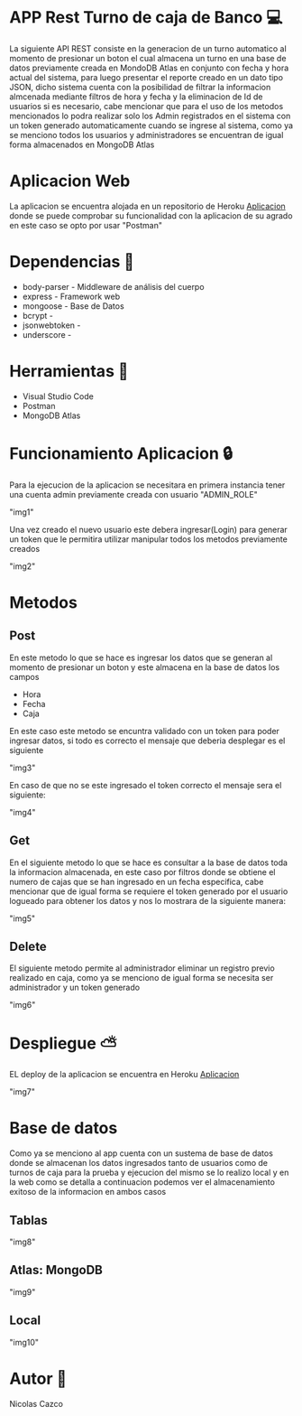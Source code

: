# APP Rest Turno de caja de Banco :computer:
La siguiente API REST consiste en la generacion de un turno automatico al momento de presionar un
boton el cual almacena un turno en una base de datos previamente creada en MondoDB Atlas en conjunto con 
fecha y hora actual del sistema, para luego presentar el reporte creado en un dato tipo JSON, dicho
sistema cuenta con la posibilidad de filtrar la informacion almcenada mediante filtros de hora y fecha
y la eliminacion de Id de usuarios si es necesario, cabe mencionar que para el uso de los metodos mencionados
lo podra realizar solo los Admin registrados en el sistema con un token generado automaticamente cuando se ingrese al
sistema, como ya se menciono todos los usuarios y administradores se encuentran de igual forma almacenados en MongoDB Atlas

 
# Aplicacion Web

La aplicacion se encuentra alojada en un repositorio de Heroku [Aplicacion](https://gentle-waters-83350.herokuapp.com/) donde se puede comprobar su funcionalidad con la aplicacion de su agrado en este caso se opto por usar "Postman"


# Dependencias :memo:


   * body-parser - Middleware de análisis del cuerpo
   * express - Framework web
   * mongoose - Base de Datos
   * bcrypt -
   * jsonwebtoken -
   * underscore -
   
# Herramientas :hammer:

   * Visual Studio Code 
   * Postman 
   * MongoDB Atlas 
   
# Funcionamiento Aplicacion :lock:

Para la ejecucion de la aplicacion se necesitara en primera instancia tener una cuenta admin previamente creada con usuario "ADMIN_ROLE" 

"img1"

Una vez creado el nuevo usuario este debera ingresar(Login) para generar un token que le permitira utilizar manipular todos los metodos previamente creados

"img2"

# Metodos
## Post

En este metodo lo que se hace es ingresar los datos que se generan al momento de presionar un boton y este almacena en la base de datos los campos
 * Hora
 * Fecha
 * Caja
 
En este caso este metodo se encuntra validado con un token para poder ingresar datos, si todo es correcto el mensaje que deberia desplegar es el siguiente
 
"img3"

En caso de que no se este ingresado el token correcto el mensaje sera el siguiente:

"img4"

## Get

En el siguiente metodo lo que se hace es consultar a la base de datos toda la informacion almacenada, en este caso por filtros donde se obtiene el numero de cajas que se han ingresado en un fecha especifica, cabe mencionar que de igual forma se requiere el token generado por el usuario logueado para obtener los datos y nos lo mostrara de la siguiente manera:

"img5"

## Delete

El siguiente metodo permite al administrador eliminar un registro previo realizado en caja, como ya se menciono de igual forma se necesita ser administrador y un token generado 

"img6"


# Despliegue :partly_sunny:

EL deploy de la aplicacion se encuentra en Heroku [Aplicacion](https://gentle-waters-83350.herokuapp.com/)

"img7"

# Base de datos

Como ya se menciono al app cuenta con un sustema de base de datos donde se almacenan los datos ingresados tanto de usuarios como de turnos de caja para la prueba y ejecucion del mismo se lo realizo local y en la web como se detalla a continuacion podemos ver el almacenamiento exitoso de la informacion en ambos casos

## Tablas

"img8"

## Atlas: MongoDB

"img9"

## Local

"img10"

# Autor :man:

Nicolas Cazco
